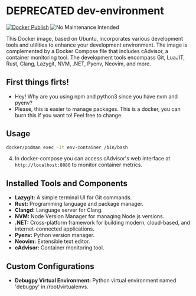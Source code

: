 # DEPRECATED dev-environment
[![Docker Publish](https://github.com/Aguiar575/dev-environment/actions/workflows/docker-publish.yml/badge.svg)](https://github.com/Aguiar575/dev-environment/actions/workflows/docker-publish.yml)
![No Maintenance Intended](https://img.shields.io/maintenance/no/2025.svg)

This Docker image, based on Ubuntu, incorporates various development tools and utilities to enhance your development environment. The image is complemented by a Docker Compose file that includes cAdvisor, a container monitoring tool. The development tools encompass Git, LuaJIT, Rust, Clang, Lazygit, NVM, .NET, Pyenv, Neovim, and more.

## First things firts! 
- Hey! Why are you using npm and python3 since you have nvm and pyenv?
- Please, this is easier to manage packages. This is a docker, you can burn this if you want to! Feel free to change.

## Usage
```bash
docker/podman exec -it env-container /bin/bash
```
4. In docker-compose you can access cAdvisor's web interface at `http://localhost:8080` to monitor container metrics.

## Installed Tools and Components
- **Lazygit:** A simple terminal UI for Git commands.
- **Rust:** Programming language and package manager.
- **Clangd:** Language server for Clang.
- **NVM:** Node Version Manager for managing Node.js versions.
- **.NET:** Cross-platform framework for building modern, cloud-based, and internet-connected applications.
- **Pyenv:** Python version manager.
- **Neovim:** Extensible text editor.
- **cAdvisor:** Container monitoring tool.

## Custom Configurations
- **Debugpy Virtual Environment:** Python virtual environment named 'debugpy' in /root/virtualenvs.
